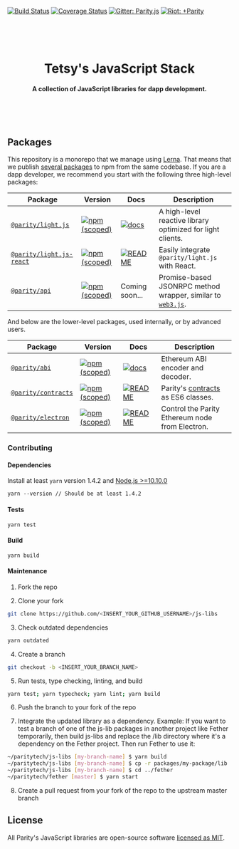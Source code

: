 [![Build Status](https://travis-ci.org/paritytech/js-libs.svg?branch=master)](https://travis-ci.org/paritytech/js-libs)
[![Coverage Status](https://coveralls.io/repos/github/paritytech/js-libs/badge.svg?branch=master)](https://coveralls.io/github/paritytech/js-libs?branch=master)
[![Gitter: Parity.js](https://img.shields.io/badge/gitter-parity.js-4AB495.svg)](https://gitter.im/paritytech/parity.js)
[![Riot: +Parity](https://img.shields.io/badge/riot-%2Bparity%3Amatrix.parity.io-orange.svg)](https://riot.im/app/#/group/+parity:matrix.parity.io)

<br /><br /><br />

<h1 align="center">Tetsy's JavaScript Stack</h1>

<h4 align="center">
  A collection of JavaScript libraries for dapp development.
</h4>

<br /><br /><br />

## Packages

This repository is a monorepo that we manage using [Lerna](https://lerna.js.org/). That means that we publish [several packages](/packages) to npm from the same codebase. If you are a dapp developer, we recommend you start with the following three high-level packages:

| Package                                                                                               | Version                                                                                                                          | Docs                                                                                                                                              | Description                                                                                        |
| ----------------------------------------------------------------------------------------------------- | -------------------------------------------------------------------------------------------------------------------------------- | ------------------------------------------------------------------------------------------------------------------------------------------------- | -------------------------------------------------------------------------------------------------- |
| [`@parity/light.js`](https://github.com/openethereum/js-libs/tree/master/packages/light.js)             | [![npm (scoped)](https://img.shields.io/npm/v/@parity/light.js.svg)](https://www.npmjs.com/package/@parity/light.js)             | [![docs](https://img.shields.io/badge/docs-passing-green.svg)](https://openethereum.github.io/js-libs/light.js/)                                    | A high-level reactive library optimized for light clients.                                         |
| [`@parity/light.js-react`](https://github.com/openethereum/js-libs/tree/master/packages/light.js-react) | [![npm (scoped)](https://img.shields.io/npm/v/@parity/light.js-react.svg)](https://www.npmjs.com/package/@parity/light.js-react) | [![README](https://img.shields.io/badge/docs-README-green.svg)](https://github.com/openethereum/js-libs/tree/master/packages/light.js-react#readme) | Easily integrate `@parity/light.js` with React.                                                    |
| [`@parity/api`](https://github.com/openethereum/js-libs/tree/master/packages/api)                       | [![npm (scoped)](https://img.shields.io/npm/v/@parity/api.svg)](https://www.npmjs.com/package/@parity/api)                       | Coming soon...                                                                                                                                    | Promise-based JSONRPC method wrapper, similar to [`web3.js`](https://github.com/ethereum/web3.js). |

And below are the lower-level packages, used internally, or by advanced users.

| Package                                                                                     | Version                                                                                                                | Docs                                                                                                                                         | Description                                                               |
| ------------------------------------------------------------------------------------------- | ---------------------------------------------------------------------------------------------------------------------- | -------------------------------------------------------------------------------------------------------------------------------------------- | ------------------------------------------------------------------------- |
| [`@parity/abi`](https://github.com/openethereum/js-libs/tree/master/packages/abi)             | [![npm (scoped)](https://img.shields.io/npm/v/@parity/abi.svg)](https://www.npmjs.com/package/@parity/abi)             | [![docs](https://img.shields.io/badge/docs-passing-green.svg)](https://openethereum.github.io/js-libs/abi/)                                    | Ethereum ABI encoder and decoder.                                         |
| [`@parity/contracts`](https://github.com/openethereum/js-libs/tree/master/packages/contracts) | [![npm (scoped)](https://img.shields.io/npm/v/@parity/contracts.svg)](https://www.npmjs.com/package/@parity/contracts) | [![README](https://img.shields.io/badge/docs-README-green.svg)](https://github.com/openethereum/js-libs/tree/master/packages/contracts#readme) | Parity's [contracts](https://github.com/parity-contracts) as ES6 classes. |
| [`@parity/electron`](https://github.com/openethereum/js-libs/tree/master/packages/electron)   | [![npm (scoped)](https://img.shields.io/npm/v/@parity/electron.svg)](https://www.npmjs.com/package/@parity/electron)   | [![README](https://img.shields.io/badge/docs-README-green.svg)](https://github.com/openethereum/js-libs/tree/master/packages/electron#readme)  | Control the Parity Ethereum node from Electron.                           |

### Contributing

#### Dependencies

Install at least `yarn` version 1.4.2 and [Node.js >=10.10.0](https://nodejs.org/en/)

```
yarn --version // Should be at least 1.4.2
```

#### Tests

```
yarn test
```

#### Build

```
yarn build
```

#### Maintenance

1. Fork the repo

2. Clone your fork

```bash
git clone https://github.com/<INSERT_YOUR_GITHUB_USERNAME>/js-libs
```

3. Check outdated dependencies

```bash
yarn outdated
```

4. Create a branch

```bash
git checkout -b <INSERT_YOUR_BRANCH_NAME>
```

5. Run tests, type checking, linting, and build

```bash
yarn test; yarn typecheck; yarn lint; yarn build
```

6. Push the branch to your fork of the repo

7. Integrate the updated library as a dependency. Example: If you want to test a branch of one of the js-lib packages in another project like Fether temporarily, then build js-libs and replace the /lib directory where it's a dependency on the Fether project. Then run Fether to use it:

```bash
~/paritytech/js-libs [my-branch-name] $ yarn build
~/paritytech/js-libs [my-branch-name] $ cp -r packages/my-package/lib ../fether/node_modules/@parity/my-package/lib
~/paritytech/js-libs [my-branch-name] $ cd ../fether
~/paritytech/fether [master] $ yarn start
```

8. Create a pull request from your fork of the repo to the upstream master branch

## License

All Parity's JavaScript libraries are open-source software [licensed as MIT](/LICENSE).
